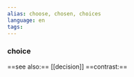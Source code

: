 ```yaml
---
alias: choose, chosen, choices
language: en
tags: 
---
```

### choice
==see also:== [[decision]]
==contrast:== 